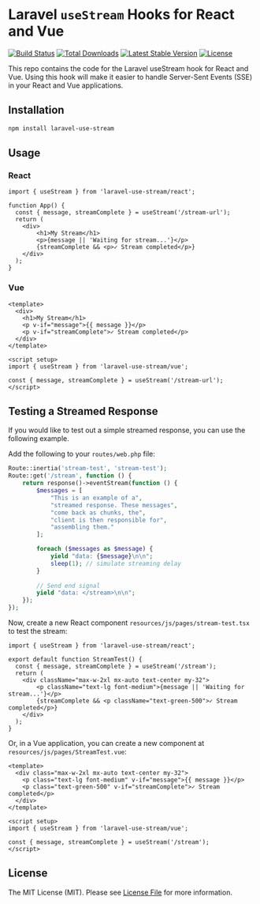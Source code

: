 # Laravel `useStream` Hooks for React and Vue

<p align="left">
<a href="https://github.com/laravel/stream/actions/workflows/ci.yml"><img src="https://github.com/laravel/stream/actions/workflows/ci.yml/badge.svg" alt="Build Status"></a>
<a href="https://www.npmjs.com/package/laravel-use-stream"><img src="https://img.shields.io/npm/dt/laravel-use-stream" alt="Total Downloads"></a>
<a href="https://www.npmjs.com/package/laravel-use-stream"><img src="https://img.shields.io/npm/v/laravel-use-stream" alt="Latest Stable Version"></a>
<a href="https://www.npmjs.com/package/laravel-use-stream"><img src="https://img.shields.io/npm/l/laravel-use-stream" alt="License"></a>
</p>

This repo contains the code for the Laravel useStream hook for React and Vue. Using this hook will make it easier to handle Server-Sent Events (SSE) in your React and Vue applications.

## Installation

```bash
npm install laravel-use-stream
```

## Usage

### React

```tsx
import { useStream } from 'laravel-use-stream/react';

function App() {
  const { message, streamComplete } = useStream('/stream-url');
  return (
    <div>
        <h1>My Stream</h1>
        <p>{message || 'Waiting for stream...'}</p>
        {streamComplete && <p>✓ Stream completed</p>}
    </div>
  );
}
```

### Vue

```vue
<template>
  <div>
    <h1>My Stream</h1>
    <p v-if="message">{{ message }}</p>
    <p v-if="streamComplete">✓ Stream completed</p>
  </div>
</template>

<script setup>
import { useStream } from 'laravel-use-stream/vue';

const { message, streamComplete } = useStream('/stream-url');
</script>
```

## Testing a Streamed Response

If you would like to test out a simple streamed response, you can use the following example.

Add the following to your `routes/web.php` file:

```php
Route::inertia('stream-test', 'stream-test');
Route::get('/stream', function () {
    return response()->eventStream(function () {
        $messages = [
            "This is an example of a",
            "streamed response. These messages",
            "come back as chunks, the",
            "client is then responsible for",
            "assembling them."
        ];

        foreach ($messages as $message) {
            yield "data: {$message}\n\n";
            sleep(1); // simulate streaming delay
        }
        
        // Send end signal
        yield "data: </stream>\n\n";
    });
});
```

Now, create a new React component `resources/js/pages/stream-test.tsx` to test the stream:

```tsx
import { useStream } from 'laravel-use-stream/react';

export default function StreamTest() {
  const { message, streamComplete } = useStream('/stream');
  return (
    <div className="max-w-2xl mx-auto text-center my-32">
        <p className="text-lg font-medium">{message || 'Waiting for stream...'}</p>
        {streamComplete && <p className="text-green-500">✓ Stream completed</p>}
    </div>
  );
}
```

Or, in a Vue application, you can create a new component at `resources/js/pages/StreamTest.vue`:

```vue
<template>
  <div class="max-w-2xl mx-auto text-center my-32">
    <p class="text-lg font-medium" v-if="message">{{ message }}</p>
    <p class="text-green-500" v-if="streamComplete">✓ Stream completed</p>
  </div>
</template>

<script setup>
import { useStream } from 'laravel-use-stream/vue';

const { message, streamComplete } = useStream('/stream');
</script>
```

## License

The MIT License (MIT). Please see [License File](LICENSE) for more information. 